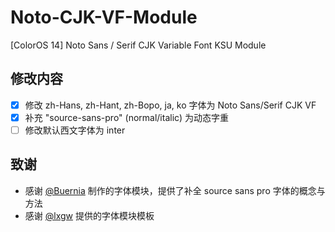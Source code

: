# Noto-CJK-VF-Module
[ColorOS 14] Noto Sans / Serif CJK Variable Font KSU Module

## 修改内容

- [x] 修改 zh-Hans, zh-Hant, zh-Bopo, ja, ko 字体为 Noto Sans/Serif CJK VF
- [x] 补充 "source-sans-pro" (normal/italic) 为动态字重
- [ ] 修改默认西文字体为 inter

## 致谢

- 感谢 [@Buernia](https://github.com/Buernia/Noto-SHS-Magisk-module) 制作的字体模块，提供了补全 source sans pro 字体的概念与方法
- 感谢 [@lxgw](https://github.com/lxgw/simple-cjk-font-magisk-module-template?tab=readme-ov-file) 提供的字体模块模板
